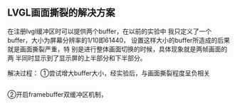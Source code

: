 LVGL画面撕裂的解决方案
----

在注册lvgl缓冲区时可以提供两个buffer，在以前的实验中
我只定义了一个buffer，大小为屏幕分辨率的1/10即61440，
设置这样大小的buffer所造成的后果就是画面撕裂严重，特
别是进行整体画面切换的时候，具体现象就是两帧画面的两
半同时显示到了显示屏的上半部分和下半部分。

解决过程：
①尝试增大buffer大小，经实验后，与画面撕裂程度呈负相关
```c

```
②开启framebuffer双缓冲区机制，
```c
```